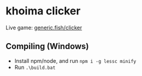 # khoima clicker

Live game: [generic.fish/clicker](https://generic.fish/clicker)

## Compiling (Windows)
- Install npm/node, and run `npm i -g lessc minify`
- Run `.\build.bat`
